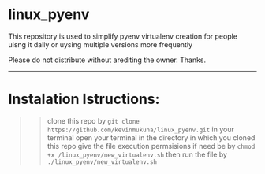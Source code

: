 # linux_pyenv
This repository is used to simplify pyenv virtualenv creation for people uisng it daily or uysing multiple versions more frequently

Please do not distribute without arediting the owner. Thanks.

______________

# Instalation Istructions:
  >>  clone this repo by `git clone https://github.com/kevinmukuna/linux_pyenv.git` in your terminal
  >>  open your terminal in the directory in which you cloned this repo
  >>  give the file execution permsisions if need be by `chmod +x /linux_pyenv/new_virtualenv.sh`
  >> then run the file by `./linux_pyenv/new_virtualenv.sh`


